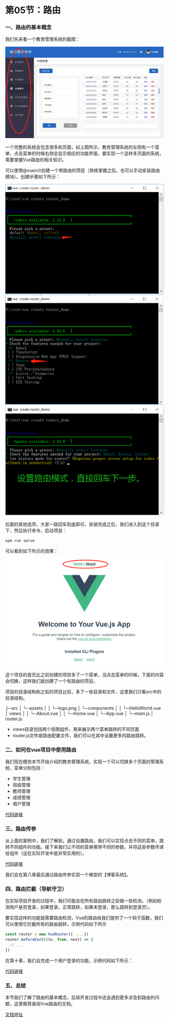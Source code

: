 # 第05节：路由

### 一、路由的基本概念

我们先来看一个教育管理系统的截图：

![教务管理系统](../../images/0704_router.png)

一个完整的系统会包含很多和页面，如上图所示，教务管理系统的左侧有一个菜单，点击菜单的时候右侧会显示相应的功能界面，要实现一个这样多页面的系统，需要掌握Vue路由的相关知识。

可以使用@vue/cli创建一个带路由的项目（熟练掌握之后，也可以手动安装路由模块）。创建步骤如下所示：

![路由示意图](../../images/0704_router1.png)
![路由示意图](../../images/0704_router2.png)
![路由示意图](../../images/0704_router3.png)

后面的其他选项，大家一路回车到底即可，安装完成之后，我们进入到这个目录下，然后执行命令，启动项目：

``` bash
npm run serve
```

可以看到如下所示的效果：

![路由示意图](../../images/0704_router4.png)

这个项目的首页比之前创建的项目多了一个菜单，当点击菜单的时候，下面的内容会切换，这样我们就创建了一个有路由的项目。

项目的目录结构和之前的项目比较，多了一些目录和文件，这里我们只看src中的目录结构。


├─src
│   └─assets
│   │   └─logo.png
│   └─components
│   │   └─HelloWorld.vue
│   views
│   │   └─About.vue
│   │   └─Home.vue
│   └─App.vue
│   └─main.js
│   router.js

* views目录包括两个视图组件，用来展示两个菜单跳转的不同页面
* router.js文件是路由配置文件，我们可以在其中设置更多的路由跳转。

### 二、如何在vue项目中使用路由

我们现在模仿本节开始介绍的教务管理系统，实现一个可以切换多个页面的管理系统，菜单分别包括：

* 学生管理
* 班级管理
* 教师管理
* 成绩管理
* 用户管理

[代码链接](https://github.com/xiaozhoulee/xiaozhou-examples/tree/master/07-基于Vue的web项目开发/第04节%EF%BC%9A路由/router)

### 三、路由传参

从上面的案例中，我们了解到，通过设置路由，我们可以实现点击不同的菜单，跳转不同组件的功能。接下来我们让不同的菜单携带不同的参数，并将这些参数传递给组件（这在实际开发中是非常实用的）。

[代码链接]()

我们会在第八章最后通过路由传参实现一个微型的【博客系统】。

### 四、路由拦截（导航守卫）

在实际项目开发的过程中，我们可能会在所有路由跳转之前做一些检测，（例如检测用户是否登录，如果登录，正常跳转，如果未登录，那么跳转到登录页）。

要实现这样的功能就需要路由检测，Vue的路由给我们提供了一个钩子函数，我们可以使用它拦截所有的路由跳转，示例代码如下所示

``` js
const router = new VueRouter({ ... })
router.beforeEach((to, from, next) => {
  // ...
})
```

在第十章，我们会完成一个用户登录的功能，示例代码如下所示：

[代码链接]()

### 五、总结

本节我们了解了路由的基本概念，后续开发过程中还会遇到更多涉及到路由的问题，这里推荐查阅Vue路由的文档。

[文档地址](https://router.vuejs.org/zh/)
